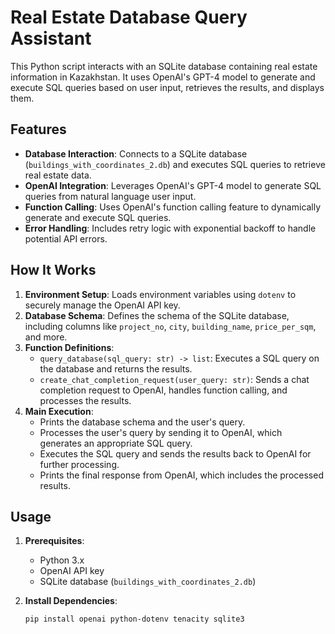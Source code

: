 # Real Estate Database Query Assistant

This Python script interacts with an SQLite database containing real estate information in Kazakhstan. 
It uses OpenAI's GPT-4 model to generate and execute SQL queries based on user input, retrieves the results, and displays them.

## Features

- **Database Interaction**: Connects to a SQLite database (`buildings_with_coordinates_2.db`) and executes SQL queries to retrieve real estate data.
- **OpenAI Integration**: Leverages OpenAI's GPT-4 model to generate SQL queries from natural language user input.
- **Function Calling**: Uses OpenAI's function calling feature to dynamically generate and execute SQL queries.
- **Error Handling**: Includes retry logic with exponential backoff to handle potential API errors.

## How It Works

1. **Environment Setup**: Loads environment variables using `dotenv` to securely manage the OpenAI API key.
2. **Database Schema**: Defines the schema of the SQLite database, including columns like `project_no`, `city`, `building_name`, `price_per_sqm`, and more.
3. **Function Definitions**:
   - `query_database(sql_query: str) -> list`: Executes a SQL query on the database and returns the results.
   - `create_chat_completion_request(user_query: str)`: Sends a chat completion request to OpenAI, handles function calling, and processes the results.
4. **Main Execution**:
   - Prints the database schema and the user's query.
   - Processes the user's query by sending it to OpenAI, which generates an appropriate SQL query.
   - Executes the SQL query and sends the results back to OpenAI for further processing.
   - Prints the final response from OpenAI, which includes the processed results.

## Usage

1. **Prerequisites**:
   - Python 3.x
   - OpenAI API key
   - SQLite database (`buildings_with_coordinates_2.db`)

2. **Install Dependencies**:
   ```bash
   pip install openai python-dotenv tenacity sqlite3